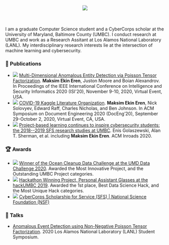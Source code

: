 <div align="center", style="font-size: 50px">

  <img src="https://github-readme-stats.vercel.app/api?username=MaksimEkin&show_icons=true&hide_border=true&theme=dracula&count_private=True&hide_rank=True"></img>

</div>


I am a graduate Computer Science student and a CyberCorps scholar at the University of Maryland, Baltimore County (UMBC). I conduct research at UMBC and work as a Research Assitant at Los Alamos National Laboratory (LANL). My interdisciplinary research interests lie at the intersection of machine learning and cybersecurity.

### :page_facing_up: Publications
- <img src="https://img.shields.io/badge/-conference-011B56?style=flat"></img> [Multi-Dimensional Anomalous Entity Detection via Poisson Tensor Factorization](https://www.maksimeren.com/publication/eren_isi2020/). **Maksim Ekin Eren**, Juston Moore and Boian Alexandrov. In Proceedings of the IEEE International Conference on Intelligence and Security Informatics 2020 (ISI'20), November 9-10, 2020, Virtual Event, USA.
- <img src="https://img.shields.io/badge/-conference-011B56?style=flat"></img> [COVID-19 Kaggle Literature Organization](https://www.maksimeren.com/publication/eren_doceng2020/). **Maksim Ekin Eren**, Nick Solovyev, Edward Raff, Charles Nicholas, and Ben Johnson. In ACM Symposium on Document Engineering 2020 (DocEng’20), September 29-October 2, 2020, Virtual Event, CA, USA.
- <img src="https://img.shields.io/badge/-journal-FE7C00?style=flat"></img> [Project-based learning continues to inspire cybersecurity students: the 2018--2019 SFS research studies at UMBC](https://www.maksimeren.com/publication/eren_sfs_acm2020/). Enis Golaszewski, Alan T. Sherman, et al. including **Maksim Ekin Eren**. ACM Inroads 2020.


### :trophy: Awards
- <img src="https://img.shields.io/badge/-competition-0392CF?style=flat"></img> [Winner of the Ocean Cleanup Data Challenge at the UMD Data Challenge 2020](https://datachallenge.ischool.umd.edu/dc20/). Awarded the Most Innovative Project, and the Outstanding UMBC Project categories.
- <img src="https://img.shields.io/badge/-competition-0392CF?style=flat"></img> [Hackathon Winning Project, Personal Assistant Glasses at the hackUMBC 2019](https://devpost.com/software/the-vision). Awarded the 1st place, Best Data Science Hack, and the Most Unique Hack categories.
- <img src="https://img.shields.io/badge/-scholarship-E23349?style=flat"></img> [CyberCorps Scholarship for Service (SFS) | National Science Foundation (NSF)](https://cybersecurity.umbc.edu/scholarship-for-service-sfs-federal-cybercorps/)


### :microphone: Talks 
- [Anomalous Event Detection using Non-Negative Poisson Tensor Factorization](https://youtu.be/_z7yCd4vqrc). 2020 Los Alamos National Laboratory (LANL) Student Symposium.
